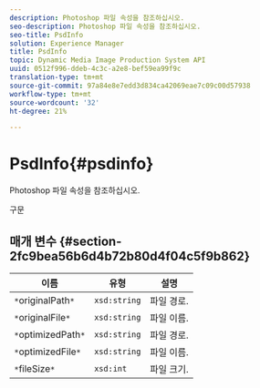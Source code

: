```yaml
---
description: Photoshop 파일 속성을 참조하십시오.
seo-description: Photoshop 파일 속성을 참조하십시오.
seo-title: PsdInfo
solution: Experience Manager
title: PsdInfo
topic: Dynamic Media Image Production System API
uuid: 0512f996-ddeb-4c3c-a2e8-bef59ea99f9c
translation-type: tm+mt
source-git-commit: 97a84e8e7edd3d834ca42069eae7c09c00d57938
workflow-type: tm+mt
source-wordcount: '32'
ht-degree: 21%

---
```



# PsdInfo{#psdinfo}

Photoshop 파일 속성을 참조하십시오.

구문

## 매개 변수 {#section-2fc9bea56b6d4b72b80d4f04c5f9b862}

| 이름 | 유형 | 설명 |
|---|---|---|
| `*`originalPath`*` | `xsd:string` | 파일 경로. |
| `*`originalFile`*` | `xsd:string` | 파일 이름. |
| `*`optimizedPath`*` | `xsd:string` | 파일 경로. |
| `*`optimizedFile`*` | `xsd:string` | 파일 이름. |
| `*`fileSize`*` | `xsd:int` | 파일 크기. |


